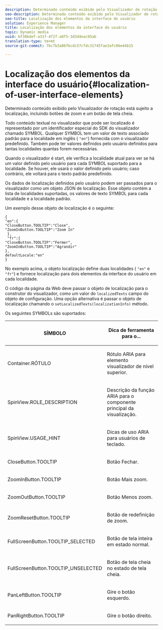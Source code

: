 ```yaml
---
description: Determinado conteúdo exibido pelo Visualizador de rotação está sujeito a localização, incluindo botões de zoom e um botão de tela cheia.
seo-description: Determinado conteúdo exibido pelo Visualizador de rotação está sujeito a localização, incluindo botões de zoom e um botão de tela cheia.
seo-title: Localização dos elementos da interface do usuário
solution: Experience Manager
title: Localização dos elementos da interface do usuário
topic: Dynamic media
uuid: bf38bdef-a31f-4f2f-a8f5-3d3d4eac95ab
translation-type: tm+mt
source-git-commit: 7bc7b3a86fbcdc57cfdc31745fae3afc06e44b15

---
```



# Localização dos elementos da interface do usuário{#localization-of-user-interface-elements}

Determinado conteúdo exibido pelo Visualizador de rotação está sujeito a localização, incluindo botões de zoom e um botão de tela cheia.

Todo conteúdo textual no visualizador que pode ser localizado é representado por um identificador especial do SDK do visualizador chamado SYMBOL. Qualquer SYMBOL tem um valor de texto associado padrão para a localidade em inglês ( `"en"`) fornecida com o visualizador predefinido. Também pode ter valores definidos pelo usuário definidos para tantas localidades quantas forem necessárias.

Quando o visualizador é start, ele verifica a localidade atual para ver se há um valor definido pelo usuário para cada SYMBOL suportado para a localidade. Se houver, ele usará o valor definido pelo usuário; caso contrário, ele voltará para o texto padrão predefinido.

Os dados de localização definidos pelo usuário podem ser passados para o visualizador como um objeto JSON de localização. Esse objeto contém a lista de localidades suportadas, os valores de texto SYMBOL para cada localidade e a localidade padrão.

Um exemplo desse objeto de localização é o seguinte:

```
{ 
"en":{ 
"CloseButton.TOOLTIP":"Close", 
"ZoomInButton.TOOLTIP":"Zoom In" 
 }, 
 "fr":{ 
"CloseButton.TOOLTIP":"Fermer", 
"ZoomInButton.TOOLTIP":"Agrandir" 
}, 
defaultLocale:"en" 
}
```

No exemplo acima, o objeto localização define duas localidades ( `"en"` e `"fr"`) e fornece localização para dois elementos da interface do usuário em cada localidade.

O código da página da Web deve passar o objeto de localização para o construtor do visualizador, como um valor do `localizedTexts` campo do objeto de configuração. Uma opção alternativa é passar o objeto de localização chamando o `setLocalizedTexts(localizationInfo)` método.

Os seguintes SYMBOLs são suportados:

<table id="table_58C40353B7244335872350C98DF2CFB3"> 
 <thead> 
  <tr> 
   <th colname="col1" class="entry"> <p>SÍMBOLO </p> </th> 
   <th colname="col2" class="entry"> <p>Dica de ferramenta para o... </p> </th> 
  </tr> 
 </thead>
 <tbody> 
  <tr> 
   <td colname="col1"> <p> <span class="codeph"> Container.RÓTULO </span> </p> </td> 
   <td colname="col2"> <p>Rótulo ARIA para elemento visualizador de nível superior. </p> </td> 
  </tr> 
  <tr> 
   <td colname="col1"> <p> <span class="codeph"> SpinView.ROLE_DESCRIPTION </span> </p> </td> 
   <td colname="col2"> <p>Descrição da função ARIA para o componente principal da visualização. </p> </td> 
  </tr> 
  <tr> 
   <td colname="col1"> <p> <span class="codeph"> SpinView.USAGE_HINT </span> </p> </td> 
   <td colname="col2"> <p>Dicas de uso ARIA para usuários de teclado. </p> </td> 
  </tr> 
  <tr> 
   <td colname="col1"> <p> <span class="codeph"> CloseButton.TOOLTIP </span> </p> </td> 
   <td colname="col2"> <p>Botão Fechar. </p> </td> 
  </tr> 
  <tr> 
   <td colname="col1"> <p> <span class="codeph"> ZoomInButton.TOOLTIP </span> </p> </td> 
   <td colname="col2"> <p>Botão Mais zoom. </p> </td> 
  </tr> 
  <tr> 
   <td colname="col1"> <p> <span class="codeph"> ZoomOutButton.TOOLTIP </span> </p> </td> 
   <td colname="col2"> <p>Botão Menos zoom. </p> </td> 
  </tr> 
  <tr> 
   <td colname="col1"> <p> <span class="codeph"> ZoomResetButton.TOOLTIP </span> </p> </td> 
   <td colname="col2"> <p>Botão de redefinição de zoom. </p> </td> 
  </tr> 
  <tr> 
   <td colname="col1"> <p> <span class="codeph"> FullScreenButton.TOOLTIP_SELECTED </span> </p> </td> 
   <td colname="col2"> <p>Botão de tela inteira em estado normal. </p> </td> 
  </tr> 
  <tr> 
   <td colname="col1"> <p> <span class="codeph"> FullScreenButton.TOOLTIP_UNSELECTED </span> </p> </td> 
   <td colname="col2"> <p>Botão de tela cheia no estado de tela cheia. </p> </td> 
  </tr> 
  <tr> 
   <td colname="col1"> <p> <span class="codeph"> PanLeftButton.TOOLTIP </span> </p> </td> 
   <td colname="col2"> <p>Gire o botão esquerdo. </p> </td> 
  </tr> 
  <tr> 
   <td colname="col1"> <p> <span class="codeph"> PanRightButton.TOOLTIP </span> </p> </td> 
   <td colname="col2"> <p>Gire o botão direito. </p> </td> 
  </tr> 
 </tbody> 
</table>

